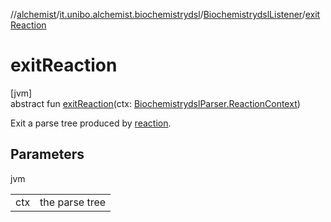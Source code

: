 //[alchemist](../../../index.md)/[it.unibo.alchemist.biochemistrydsl](../index.md)/[BiochemistrydslListener](index.md)/[exitReaction](exit-reaction.md)

# exitReaction

[jvm]\
abstract fun [exitReaction](exit-reaction.md)(ctx: [BiochemistrydslParser.ReactionContext](../-biochemistrydsl-parser/-reaction-context/index.md))

Exit a parse tree produced by [reaction](../-biochemistrydsl-parser/reaction.md).

## Parameters

jvm

| | |
|---|---|
| ctx | the parse tree |
